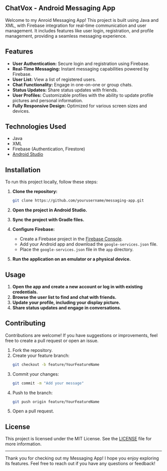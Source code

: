 ## ChatVox - Android Messaging App
Welcome to my Anroid Messaging App! This project is built using Java and XML, with Firebase integration for real-time communication and user management. It includes features like user login, registration, and profile management, providing a seamless messaging experience.

## Features

- **User Authentication:** Secure login and registration using Firebase.
- **Real-Time Messaging:** Instant messaging capabilities powered by Firebase.
- **User List:** View a list of registered users.
- **Chat Functionality:** Engage in one-on-one or group chats.
- **Status Updates:** Share status updates with friends.
- **User Profiles:** Customizable profiles with the ability to update profile pictures and personal information.
- **Fully Responsive Design:** Optimized for various screen sizes and devices.

## Technologies Used

- Java
- XML
- Firebase (Authentication, Firestore)
- [Android Studio](https://developer.android.com/studio)

## Installation

To run this project locally, follow these steps:

1. **Clone the repository:**
   ```bash
   git clone https://github.com/yourusername/messaging-app.git
   ```
   
2. **Open the project in Android Studio.**

3. **Sync the project with Gradle files.**

4. **Configure Firebase:**
   - Create a Firebase project in the [Firebase Console](https://console.firebase.google.com/).
   - Add your Android app and download the `google-services.json` file.
   - Place the `google-services.json` file in the `app` directory.

5. **Run the application on an emulator or a physical device.**

## Usage

1. **Open the app and create a new account or log in with existing credentials.**
2. **Browse the user list to find and chat with friends.**
3. **Update your profile, including your display picture.**
4. **Share status updates and engage in conversations.**

## Contributing

Contributions are welcome! If you have suggestions or improvements, feel free to create a pull request or open an issue.

1. Fork the repository.
2. Create your feature branch:
   ```bash
   git checkout -b feature/YourFeatureName
   ```
3. Commit your changes:
   ```bash
   git commit -m "Add your message"
   ```
4. Push to the branch:
   ```bash
   git push origin feature/YourFeatureName
   ```
5. Open a pull request.

## License

This project is licensed under the MIT License. See the [LICENSE](LICENSE) file for more information.

---

Thank you for checking out my Messaging App! I hope you enjoy exploring its features. Feel free to reach out if you have any questions or feedback!
